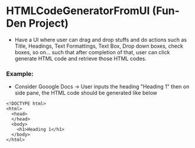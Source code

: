 # HTMLCodeGeneratorFromUI (Fun-Den Project)
- Have a UI where user can drag and drop stuffs and do actions such as Title, Headings, Text Formattings, Text Box, Drop down boxes, check boxes, so on... such that after completion of that, user can click generate HTML code and retrieve those HTML codes.


### Example:
- Consider Gooogle Docs -> User inputs the heading "Heading 1" then on side pane, the HTML code should be generated like below

```
<!DOCTYPE html>
<html>
  <head>
  </head>
  <body>
    <h1>Heading 1</h1>
  </body>
</html>
```
